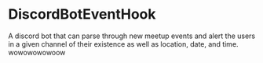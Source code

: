 # DiscordBotEventHook
A discord bot that can parse through new meetup events and alert the users in a given channel of their existence as well as location, date, and time.
wowowowowoow
